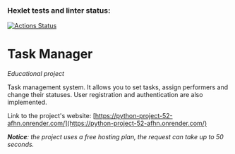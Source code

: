 ### Hexlet tests and linter status:
[![Actions Status](https://github.com/putilovms/python-project-52/actions/workflows/hexlet-check.yml/badge.svg)](https://github.com/putilovms/python-project-52/actions)

# Task Manager
*Educational project*

Task management system. It allows you to set tasks, assign performers and change their statuses. User registration and authentication are also implemented.

Link to the project's website: [https://python-project-52-afhn.onrender.com/](https://python-project-52-afhn.onrender.com/)

***Notice**: the project uses a free hosting plan, the request can take up to 50 seconds.*